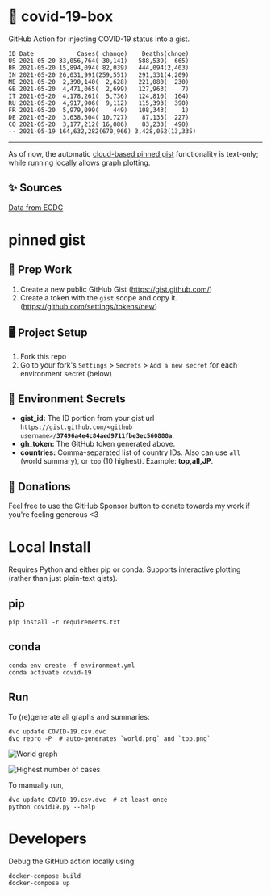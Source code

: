 # 🏥 covid-19-box

GitHub Action for injecting COVID-19 status into a gist.

```
ID Date            Cases( change)    Deaths(chnge)
US 2021-05-20 33,056,764( 30,141)   588,539(  665)
BR 2021-05-20 15,894,094( 82,039)   444,094(2,403)
IN 2021-05-20 26,031,991(259,551)   291,331(4,209)
ME 2021-05-20  2,390,140(  2,628)   221,080(  230)
GB 2021-05-20  4,471,065(  2,699)   127,963(    7)
IT 2021-05-20  4,178,261(  5,736)   124,810(  164)
RU 2021-05-20  4,917,906(  9,112)   115,393(  390)
FR 2021-05-20  5,979,099(    449)   108,343(    1)
DE 2021-05-20  3,638,504( 10,727)    87,135(  227)
CO 2021-05-20  3,177,212( 16,086)    83,233(  490)
-- 2021-05-19 164,632,282(670,966) 3,428,052(13,335)
```

---

As of now, the automatic [cloud-based pinned gist](#pinned-gist) functionality is text-only;
while [running locally](#local-install) allows graph plotting.

## ✨ Sources

[Data from ECDC](https://www.ecdc.europa.eu/en/publications-data/download-todays-data-geographic-distribution-covid-19-cases-worldwide)

# pinned gist

## 🎒 Prep Work
1. Create a new public GitHub Gist (https://gist.github.com/)
1. Create a token with the `gist` scope and copy it. (https://github.com/settings/tokens/new)

## 🖥 Project Setup
1. Fork this repo
1. Go to your fork's `Settings` > `Secrets` > `Add a new secret` for each environment secret (below)

## 🤫 Environment Secrets
- **gist_id:** The ID portion from your gist url `https://gist.github.com/<github username>/`**`37496a4e4c84aed9711fbe3ec560888a`**.
- **gh_token:** The GitHub token generated above.
- **countries:** Comma-separated list of country IDs. Also can use `all` (world summary), or `top` (10 highest). Example: **top,all,JP**.

## 💸 Donations

Feel free to use the GitHub Sponsor button to donate towards my work if you're feeling generous <3

# Local Install

Requires Python and either pip or conda. Supports interactive plotting (rather than just plain-text gists).

## pip

```
pip install -r requirements.txt
```

## conda

```
conda env create -f environment.yml
conda activate covid-19
```

## Run

To (re)generate all graphs and summaries:

```
dvc update COVID-19.csv.dvc
dvc repro -P  # auto-generates `world.png` and `top.png`
```

![World graph](world.png)

![Highest number of cases](top.png)

To manually run,

```
dvc update COVID-19.csv.dvc  # at least once
python covid19.py --help
```

# Developers

Debug the GitHub action locally using:

```
docker-compose build
docker-compose up
```

